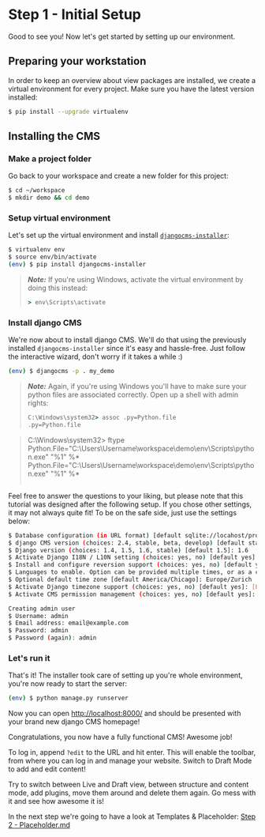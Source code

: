 Step 1 - Initial Setup
======================
Good to see you! Now let's get started by setting up our environment.

Preparing your workstation
--------------------------
In order to keep an overview about view packages are installed, we create a virtual environment for every project. Make sure you have the latest version installed:

```bash
$ pip install --upgrade virtualenv
```

Installing the CMS
------------------

### Make a project folder

Go back to your workspace and create a new folder for this project:

```bash
$ cd ~/workspace    
$ mkdir demo && cd demo
```

### Setup virtual environment

Let's set up the virtual environment and install [`djangocms-installer`](https://github.com/nephila/djangocms-installer):

```bash
$ virtualenv env
$ source env/bin/activate
(env) $ pip install djangocms-installer
```

> ***Note:*** If you're using Windows, activate the virtual environment by doing this instead:
> ```bat
> > env\Scripts\activate
> ```

### Install django CMS

We're now about to install django CMS. We'll do that using the previously installed `djangocms-installer` since it's easy and hassle-free. Just follow the interactive wizard, don't worry if it takes a while :)

```bash
(env) $ djangocms -p . my_demo
```

> ***Note:*** Again, if you're using Windows you'll have to make sure your python files are associated correctly. Open up a shell with admin rights:
> ```bat
> C:\Windows\system32> assoc .py=Python.file
> .py=Python.file

> C:\Windows\system32> ftype Python.File="C:\Users\Username\workspace\demo\env\Scripts\python.exe" "%1" %*
> Python.File="C:\Users\Username\workspace\demo\env\Scripts\python.exe" "%1" %*
> ```

Feel free to answer the questions to your liking, but please note that this tutorial was designed after the following setup. If you chose other settings, it may not always quite fit! To be on the safe side, just use the settings below:


```bash
$ Database configuration (in URL format) [default sqlite://locahost/project.db]: [ENTER]
$ django CMS version (choices: 2.4, stable, beta, develop) [default stable]: develop
$ Django version (choices: 1.4, 1.5, 1.6, stable) [default 1.5]: 1.6
$ Activate Django I18N / L10N setting (choices: yes, no) [default yes]: [ENTER]
$ Install and configure reversion support (choices: yes, no) [default yes]: [ENTER]
$ Languages to enable. Option can be provided multiple times, or as a comma separated list: en,de
$ Optional default time zone [default America/Chicago]: Europe/Zurich
$ Activate Django timezone support (choices: yes, no) [default yes]: [ENTER]
$ Activate CMS permission management (choices: yes, no) [default yes]: [ENTER]

Creating admin user
$ Username: admin
$ Email address: email@example.com
$ Password: admin
$ Password (again): admin
```

### Let's run it

That's it! The installer took care of setting up you're whole environment, you're now ready to start the server:

```bash
(env) $ python manage.py runserver
```

Now you can open [http://localhost:8000/](http://localhost:8000/) and should be presented with your brand new django CMS homepage!

Congratulations, you now have a fully functional CMS! Awesome job!

To log in, append `?edit` to the URL and hit enter. This will enable the toolbar, from where you can log in and manage your website. Switch to Draft Mode to add and edit content!

Try to switch between Live and Draft view, between structure and content mode, add plugins, move them around and delete them again. Go mess with it and see how awesome it is!

In the next step we're going to have a look at Templates & Placeholder: [Step 2 - Placeholder.md](https://github.com/Chive/djangocms-tutorial/blob/master/Step%202%20-%20Templates%20%26%20Placeholder.md)
